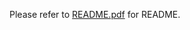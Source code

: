 Please refer to [README.pdf](https://github.com/dianacismaru/timetable-optimization/blob/main/README.pdf) for README.

